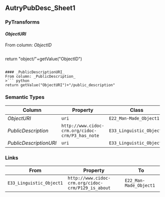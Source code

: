 ## AutryPubDesc_Sheet1

### PyTransforms
#### _ObjectURI_
From column: _ObjectID_
>``` python
return "object/"+getValue("ObjectID")
```

#### _PublicDescriptionURI_
From column: _PublicDescription_
>``` python
return getValue("ObjectURI")+"/public_description"
```


### Semantic Types
| Column | Property | Class |
|  ----- | -------- | ----- |
| _ObjectURI_ | `uri` | `E22_Man-Made_Object1`|
| _PublicDescription_ | `http://www.cidoc-crm.org/cidoc-crm/P3_has_note` | `E33_Linguistic_Object1`|
| _PublicDescriptionURI_ | `uri` | `E33_Linguistic_Object1`|


### Links
| From | Property | To |
|  --- | -------- | ---|
| `E33_Linguistic_Object1` | `http://www.cidoc-crm.org/cidoc-crm/P129_is_about` | `E22_Man-Made_Object1`|
